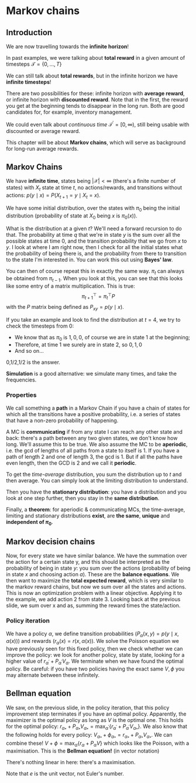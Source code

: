 # Markov chains

## Introduction

We are now travelling towards the **infinite horizon**!

In past examples, we were talking about **total reward** in a given amount of timesteps $\mathcal{T}=\{0, \ldots, T\}$

We can still talk about **total rewards**, but in the infinite horizon we have **infinite timesteps**!

There are two possibilities for these: infinite horizon with **average reward**, or infinite horizon with **discounted reward**. Note that in the first, the reward you get at the beginning tends to disappear in the long run. Both are good candidates for, for example, inventory management. 

We could even talk about *continuous time* $\mathcal{T}^{\prime}=[0, \infty)$, still being usable with discounted or average reward.

This chapter will be about **Markov chains**, which will serve as background for long-run average rewards. 

## Markov Chains

We have **infinite time**, states being $|\mathcal{X}|<\infty$ (there's a finite number of states) with $X_t$ state at time $t$, no actions/rewards, and transitions without actions: $p(y \mid x)=P\left(X_{t+1}=y \mid X_{t}=x\right)$.

We have some initial distribution, over the states with $\pi_0$ being the initial distribution (probability of state at $X_0$ being $x$ is $\pi_0(x)$).

What is the distribution at a given $t$? We'll need a forward recursion to do that. The probability at time $q$ that we're in state $y$ is the sum over all the possible states at time 0, and the transition probability that we go from $x$ to $y$. I look at where I am right now, then I check for all the initial states what the probability of being there is, and the probability from there to transition to the state I'm interested in. You can work this out using **Bayes' law**.

You can then of course repeat this in exactly the same way. $\pi_t$ can always be obtained from $\pi_{t-1}$. When you look at this, you can see that this looks like some entry of a matrix multiplication. This is true: $$\pi_{t+1}^{\top}=\pi_{t}^{\top} P$$ with the $P$ matrix being defined as $P_{x y}=p(y \mid x)$.

If you take an example and look to find the distribution at $t=4$, we try to check the timesteps from 0:

- We know that as $\pi_0$ is $1,0,0$, of course we are in state 1 at the beginning;
- Therefore, at time $1$ we surely are in state $2$, so $0,1,0$
- And so on...

0,1/2,1/2 is the answer.

**Simulation** is a good alternative: we simulate many times, and take the frequencies. 

### Properties

We call something a **path** in a Markov Chain if you have a chain of states for which all the transitions have a positive probability, i.e. a series of states that have a non-zero probability of happening. 

A MC is **communicating** if from any state I can reach any other state and back: there's a path between any two given states, we don't know how long. We'll assume this to be true. We also assume the MC to be **aperiodic**, i.e. the gcd of lengths of all paths from a state to itself is 1. If you have a path of length 2 and one of length 3, the gcd is 1. But if all the paths have even length, then the GCD is 2 and we call it **periodic**.

To get the *time-average* distribution, you sum the distribution up to $t$ and then average. You can simply look at the limiting distribution to understand.

Then you have the **stationary distribution**: you have a distribution and you look at one step further, then you stay in the **same distribution**. 

Finally, a **theorem**: for aperiodic & communicating MCs, the time-average, limiting and stationary distributions **exist**, are **the same**, **unique** and **independent of $\pi_0$**.

## Markov decision chains

Now, for every state we have similar balance. We have the summation over the action for a certain state y, and this should be interpreted as the probability of being in state $y$: you sum over the actions (probability of being in state $x$ and choosing action $a$). These are the **balance equations**. We then want to maximize the **total expected reward**, which is very similar to the markov reward chains, but now we sum over all the states and actions. This is now an optimization problem with a linear objective. Applying it to the example, we add action 2 from state 3. Looking back at the previous slide, we sum over x and as, summing the reward times the state/action. 

### Policy iteration

We have a policy $\alpha$, we define transition probabilities ($P_{\alpha}(x, y)=p(y \mid x, \alpha(x))$) and rewards ($r_{\alpha}(x)=r(x, \alpha(x))$. We solve the Poisson equation we have previously seen for this fixed policy, then we check whether we can improve the policy: we look for another policy, state by state, looking for a higher value of $r_{\alpha^{\prime}}+P_{\alpha^{\prime}} V_{\alpha}$. We terminate when we have found the optimal policy. Be careful: if you have two policies having the exact same $V,\phi$ you may alternate between these infinitely. 

## Bellman equation

We saw, on the previous slide, in the policy iteration, that this policy improvement step terminates if you have an optimal policy. Apparently, the maximizer is the optimal policy as long as $V$ is the optimal one. This holds for the optimal policy: $r_{\alpha_{*}}+P_{\alpha_{*}} V_{\alpha_{*}}=\max _{\alpha^{\prime}}\left\{r_{\alpha^{\prime}}+P_{\alpha^{\prime}} V_{\alpha_{*}}\right\}$. We also know that the following holds for every policy: $V_{\alpha_{*}}+\phi_{\alpha_{*}}=r_{\alpha_{*}}+P_{\alpha_{*}} V_{\alpha_{*}}$. We can combine these! $V+\phi=\max _{\alpha}\left\{r_{\alpha}+P_{\alpha} V\right\}$ which looks like the Poisson, with a maximisation. This is the **Bellman equation!** (in vector notation)

There's nothing linear in here: there's a maximisation. 

Note that $e$ is the unit vector, not Euler's number.

